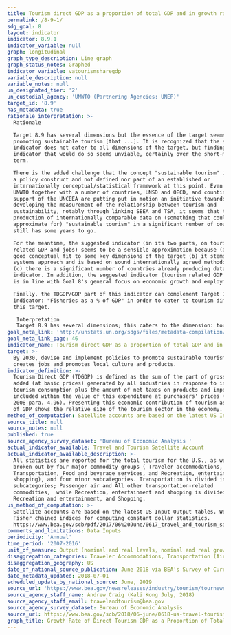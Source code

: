 ```yaml
---
title: Tourism direct GDP as a proportion of total GDP and in growth rate
permalink: /8-9-1/
sdg_goal: 8
layout: indicator
indicator: 8.9.1
indicator_variable: null
graph: longitudinal
graph_type_description: Line graph
graph_status_notes: Graphed
indicator_variable: vatourismsharegdp
variable_description: null
variable_notes: null
un_designated_tier: '2'
un_custodial_agency: 'UNWTO (Partnering Agencies: UNEP)'
target_id: '8.9'
has_metadata: true
rationale_interpretation: >-
  Rationale 

  Target 8.9 has several dimensions but the essence of the target seems to be on
  promoting sustainable tourism [that ...]. It is recognized that the suggested
  indicator does not cater to all dimensions of the target, but finding one
  indicator that would do so seems unviable, certainly over the short-medium
  term. 

  There is the added challenge that the concept "sustainable tourism" is mainly
  a policy construct and not defined nor part of an established or
  internationally conceptual/statistical framework at this point. Even though
  UNWTO together with a number of countries, UNSD and OECD, and counting on the
  support of the UNCEEA are putting put in motion an initiative towards
  developing the measurement of the relationship between tourism and
  sustainability, notably through linking SEEA and TSA, it seems that the
  production of internationally comparable data on (something that could
  approximate for) "sustainable tourism" in a significant number of countries
  still has some years to go. 

  For the meantime, the suggested indicator (in its two parts, on tourism
  related GDP and jobs) seems to be a sensible approximation because (a) it is a
  good conceptual fit to some key dimensions of the target (b) it stems from a
  systems approach and is based on sound internationally agreed methodology, and
  (c) there is a significant number of countries already producing data for this
  indicator. In addition, the suggested indicator (tourism related GDP and jobs)
  is in line with Goal 8's general focus on economic growth and employment. 

  Finally, the TDGDP/GDP part of this indicator can complement Target 14.7's
  indicator: "Fisheries as a % of GDP" in order to cater to tourism dimension of
  this target. 

   Interpretation 
   Target 8.9 has several dimensions; this caters to the dimension: tourism; promote [...] tourism. The value of the economic contribution of tourism captured by this indicator, and (relative) increases or decreases in it, could indicate the degree to which tourism is being successfully promoted. This indicator is useful for policy on tourism at national level and the level of sub-national regions as it gives the only credible measure of the economic contribution of tourism, which can be compared to GDP contributions of other economic activities. The indicator has been found especially useful in promoting and mainstreaming tourism in policy agendas at all levels. The indicator can also be compared across countries, although true international comparability of the figures needs to be improved.
goal_meta_link: 'http://unstats.un.org/sdgs/files/metadata-compilation/Metadata-Goal-8.pdf'
goal_meta_link_page: 46
indicator_name: Tourism direct GDP as a proportion of total GDP and in growth rate
target: >-
  By 2030, devise and implement policies to promote sustainable tourism that
  creates jobs and promotes local culture and products.
indicator_definition: >-
  Tourism Direct GDP (TDGDP) is defined as the sum of the part of gross value
  added (at basic prices) generated by all industries in response to internal
  tourism consumption plus the amount of net taxes on products and imports
  included within the value of this expenditure at purchasers' prices (TSA: RMF
  2008 para. 4.96). Presenting this economic contribution of tourism as a share
  of GDP shows the relative size of the tourism sector in the economy.
method_of_computation: Satellite accounts are based on the latest US Input Output tables. Fisher chained indices are used for computing constant dollar statistics.
source_title: null
source_notes: null
published: true
source_agency_survey_dataset: 'Bureau of Economic Analysis '
actual_indicator_available: Travel and Tourism Satellite Account
actual_indicator_available_description: >-
  All statistics are reported for the total tourism for the U.S., as well as
  broken out by four major commodity groups ( Traveler accommodations,
  Transportation, Food and beverage services, and Recreation, entertainment and
  shopping), and four minor subcategories. Transportation is divided into two
  subcategories; Passenger air and All other transportation-related
  commodities,  while Recreation, entertainment and shopping is divided into;
  Recreation and entertainment, and Shopping.
us_method_of_computation: >-
  Satellite accounts are based on the latest US Input Output tables. We use
  Fisher chained indices for computing constant dollar statistics.
  https://www.bea.gov/scb/pdf/2017/06%20June/0617_travel_and_tourism_satellite_accounts.pdf
comments_and_limitations: Data Inputs
periodicity: 'Annual'
time_period: '2007-2016'
unit_of_measure: Output (nominal and real levels, nominal and real growth rate), Prices (chained 2009 dollars, level and growth rate), Employment (level and growth rate)
disaggregation_categories: Traveler Accommodations, Transportation (Air Transportation, All Other Transportation Related Commodities), Food and Beverage Services, Recreation, Entertainment, and Shopping
disaggregation_geography: US
date_of_national_source_publication: June 2018 via BEA's Survey of Current Business
date_metadata_updated: 2018-07-01
scheduled_update_by_national_source: June, 2019
source_url: 'https://www.bea.gov/newsreleases/industry/tourism/tournewsrelease.htm'
source_agency_staff_name: Andrew Craig (Kali Kong July, 2018)
source_agency_staff_email: travelandtourism@bea.gov
source_agency_survey_dataset: Bureau of Economic Analysis
source_url: https://www.bea.gov/scb/2018/06-june/0618-us-travel-tourism-satellite-account.htm
graph_title: Growth Rate of Direct Tourism GDP as a Proportion of Total GDP
---
```


